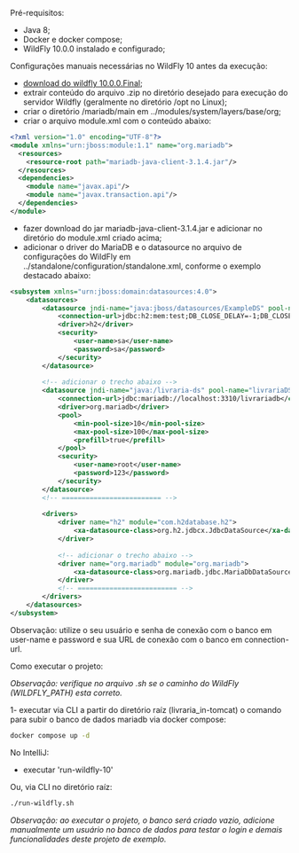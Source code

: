 Pré-requisitos:

- Java 8;
- Docker e docker compose;
- WildFly 10.0.0 instalado e configurado;

Configurações manuais necessárias no WildFly 10 antes da execução:

- [download do wildfly 10.0.0.Final](https://www.wildfly.org/downloads/);
- extrair conteúdo do arquivo .zip no diretório desejado para execução do servidor Wildfly (geralmente no diretório /opt no Linux);
- criar o diretório /mariadb/main em ../modules/system/layers/base/org;
- criar o arquivo module.xml com o conteúdo abaixo:

```xml
<?xml version="1.0" encoding="UTF-8"?>
<module xmlns="urn:jboss:module:1.1" name="org.mariadb">
  <resources>
    <resource-root path="mariadb-java-client-3.1.4.jar"/>
  </resources>
  <dependencies>
    <module name="javax.api"/>
    <module name="javax.transaction.api"/>
  </dependencies>
</module>
```

- fazer download do jar mariadb-java-client-3.1.4.jar e adicionar no diretório do module.xml criado acima;
- adicionar o driver do MariaDB e o datasource no arquivo de configurações do WildFly em ../standalone/configuration/standalone.xml, conforme o exemplo destacado abaixo:

```xml
<subsystem xmlns="urn:jboss:domain:datasources:4.0">
    <datasources>
        <datasource jndi-name="java:jboss/datasources/ExampleDS" pool-name="ExampleDS" enabled="true" use-java-context="true">
            <connection-url>jdbc:h2:mem:test;DB_CLOSE_DELAY=-1;DB_CLOSE_ON_EXIT=FALSE</connection-url>
            <driver>h2</driver>
            <security>
                <user-name>sa</user-name>
                <password>sa</password>
            </security>
        </datasource>
        
        <!-- adicionar o trecho abaixo -->
        <datasource jndi-name="java:/livraria-ds" pool-name="livrariaDS" enabled="true" use-java-context="true">
            <connection-url>jdbc:mariadb://localhost:3310/livrariadb</connection-url>
            <driver>org.mariadb</driver>
            <pool>
                <min-pool-size>10</min-pool-size>
                <max-pool-size>100</max-pool-size>
                <prefill>true</prefill>
            </pool>
            <security>
                <user-name>root</user-name>
                <password>123</password>
            </security>
        </datasource>
        <!-- ========================= -->
        
        <drivers>
            <driver name="h2" module="com.h2database.h2">
                <xa-datasource-class>org.h2.jdbcx.JdbcDataSource</xa-datasource-class>
            </driver>
            
            <!-- adicionar o trecho abaixo -->
            <driver name="org.mariadb" module="org.mariadb">
                <xa-datasource-class>org.mariadb.jdbc.MariaDbDataSource</xa-datasource-class>
            </driver>
            <!-- ========================= -->
        </drivers>
    </datasources>
</subsystem>
```

Observação: utilize o seu usuário e senha de conexão com o banco em user-name e password e sua URL de conexão com o banco em connection-url.

Como executar o projeto:

*Observação: verifique no arquivo .sh se o caminho do WildFly (WILDFLY_PATH) esta correto.*

1- executar via CLI a partir do diretório raíz (livraria_in-tomcat) o comando para subir o banco de dados mariadb via docker compose:

```sh
docker compose up -d
```

No IntelliJ:

- executar 'run-wildfly-10'

Ou, via CLI no diretório raíz:

```sh
./run-wildfly.sh
```

*Observação: ao executar o projeto, o banco será criado vazio, adicione manualmente um usuário no banco de dados para testar o login e demais funcionalidades deste projeto de exemplo.*